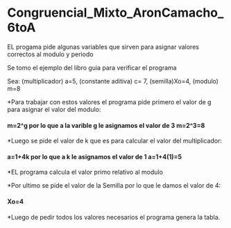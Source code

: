 # Congruencial_Mixto_AronCamacho_6toA
EL progama pide algunas variables que sirven para asignar valores correctos al modulo y periodo

Se tomo el ejemplo del libro guia para verificar el programa

Sea: (multiplicador) a=5, (constante aditiva) c= 7, (semilla)Xo=4, (modulo) m=8

*Para trabajar con estos valores el programa pide primero el valor de g para asignar el valor del modulo: 
#### m=2^g por lo que a la varible g le asignamos el valor de 3 m=2^3=8

*Luego se pide el valor de k que es para calcular el valor del multiplicador: 
#### a=1+4k por lo que a k le asignamos el valor de 1 a=1+4(1)=5
            
*EL programa calcula el valor primo relativo al modulo

*Por ultimo se pide el valor de la Semilla por lo que le damos el valor de 4:
#### Xo=4

*Luego de pedir todos los valores necesarios el programa genera la tabla.
